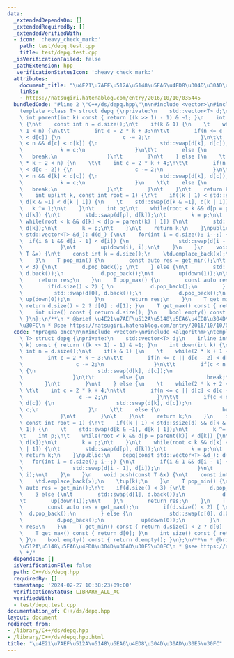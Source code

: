 ```yaml
---
data:
  _extendedDependsOn: []
  _extendedRequiredBy: []
  _extendedVerifiedWith:
  - icon: ':heavy_check_mark:'
    path: test/depq.test.cpp
    title: test/depq.test.cpp
  _isVerificationFailed: false
  _pathExtension: hpp
  _verificationStatusIcon: ':heavy_check_mark:'
  attributes:
    document_title: "\u4E21\u7AEF\u512A\u5148\u5EA6\u4ED8\u304D\u30AD\u30E5\u30FC"
    links:
    - https://natsugiri.hatenablog.com/entry/2016/10/10/035445
  bundledCode: "#line 2 \"C++/ds/depq.hpp\"\n\n#include <vector>\n#include <algorithm>\n\
    template <class T> struct depq {\nprivate:\n    std::vector<T> d;\n    inline\
    \ int parent(int k) const { return ((k >> 1) - 1) & ~1; }\n    int down(int k)\
    \ {\n\t    const int n = d.size();\n\t    if(k & 1) {\n    \t    while(2 * k +\
    \ 1 < n) {\n\t\t        int c = 2 * k + 3;\n\t\t        if(n <= c || d[c - 2]\
    \ < d[c]) {\n                    c -= 2;\n                }\n\t\t        if(c\
    \ < n && d[c] < d[k]) {\n                    std::swap(d[k], d[c]);\n        \
    \            k = c;\n                }\n\t\t        else {\n                 \
    \   break;\n                }\n\t        }\n\t    } else {\n    \t    while(2\
    \ * k + 2 < n) {\n    \t\t    int c = 2 * k + 4;\n\t\t        if(n <= c || d[c]\
    \ < d[c - 2]) {\n                    c -= 2;\n                }\n\t\t        if(c\
    \ < n && d[k] < d[c]) {\n                    std::swap(d[k], d[c]);\n        \
    \            k = c;\n                }\n    \t\t    else {\n                 \
    \   break;\n                }\n\t        }\n\t    }\n\t    return k;\n    }\n\
    \    int up(int k, const int root = 1) {\n\t    if((k | 1) < std::ssize(d) &&\
    \ d[k & ~1] < d[k | 1]) {\n    \t    std::swap(d[k & ~1], d[k | 1]);\n\t     \
    \   k ^= 1;\n\t    }\n\t    int p;\n\t    while(root < k && d[p = parent(k)] <\
    \ d[k]) {\n\t        std::swap(d[p], d[k]);\n\t        k = p;\n\t    }\n\t   \
    \ while(root < k && d[k] < d[p = parent(k) | 1]) {\n\t        std::swap(d[p],\
    \ d[k]);\n\t        k = p;\n\t    }\n\t    return k;\n    }\npublic:\n    depq(const\
    \ std::vector<T> &d_): d(d_) {\n\t    for(int i = d.size(); i--;) {\n\t      \
    \  if(i & 1 && d[i - 1] < d[i]) {\n                std::swap(d[i - 1], d[i]);\n\
    \            }\n\t        up(down(i), i);\n\t    }\n    }\n    void push(const\
    \ T &x) {\n\t    const int k = d.size();\n    \td.emplace_back(x);\n    \tup(k);\n\
    \    }\n    T pop_min() {\n        const auto res = get_min();\n\t    if(d.size()\
    \ < 3) {\n\t        d.pop_back(); \n\t    } else {\n\t        std::swap(d[1],\
    \ d.back());\n            d.pop_back();\n\t        up(down(1));\n\t    }\n   \
    \     return res;\n    }\n    T pop_max() {\n        const auto res = get_max();\n\
    \        if(d.size() < 2) { \n            d.pop_back();\n        } else {\n  \
    \          std::swap(d[0], d.back());\n            d.pop_back();\n           \
    \ up(down(0));\n        }\n        return res;\n    }\n    T get_min() const {\
    \ return d.size() < 2 ? d[0] : d[1]; }\n    T get_max() const { return d[0]; }\n\
    \    int size() const { return d.size(); }\n    bool empty() const { return d.empty();\
    \ }\n};\n/**\n * @brief \u4E21\u7AEF\u512A\u5148\u5EA6\u4ED8\u304D\u30AD\u30E5\
    \u30FC\n * @see https://natsugiri.hatenablog.com/entry/2016/10/10/035445\n */\n"
  code: "#pragma once\n\n#include <vector>\n#include <algorithm>\ntemplate <class\
    \ T> struct depq {\nprivate:\n    std::vector<T> d;\n    inline int parent(int\
    \ k) const { return ((k >> 1) - 1) & ~1; }\n    int down(int k) {\n\t    const\
    \ int n = d.size();\n\t    if(k & 1) {\n    \t    while(2 * k + 1 < n) {\n\t\t\
    \        int c = 2 * k + 3;\n\t\t        if(n <= c || d[c - 2] < d[c]) {\n   \
    \                 c -= 2;\n                }\n\t\t        if(c < n && d[c] < d[k])\
    \ {\n                    std::swap(d[k], d[c]);\n                    k = c;\n\
    \                }\n\t\t        else {\n                    break;\n         \
    \       }\n\t        }\n\t    } else {\n    \t    while(2 * k + 2 < n) {\n   \
    \ \t\t    int c = 2 * k + 4;\n\t\t        if(n <= c || d[c] < d[c - 2]) {\n  \
    \                  c -= 2;\n                }\n\t\t        if(c < n && d[k] <\
    \ d[c]) {\n                    std::swap(d[k], d[c]);\n                    k =\
    \ c;\n                }\n    \t\t    else {\n                    break;\n    \
    \            }\n\t        }\n\t    }\n\t    return k;\n    }\n    int up(int k,\
    \ const int root = 1) {\n\t    if((k | 1) < std::ssize(d) && d[k & ~1] < d[k |\
    \ 1]) {\n    \t    std::swap(d[k & ~1], d[k | 1]);\n\t        k ^= 1;\n\t    }\n\
    \t    int p;\n\t    while(root < k && d[p = parent(k)] < d[k]) {\n\t        std::swap(d[p],\
    \ d[k]);\n\t        k = p;\n\t    }\n\t    while(root < k && d[k] < d[p = parent(k)\
    \ | 1]) {\n\t        std::swap(d[p], d[k]);\n\t        k = p;\n\t    }\n\t   \
    \ return k;\n    }\npublic:\n    depq(const std::vector<T> &d_): d(d_) {\n\t \
    \   for(int i = d.size(); i--;) {\n\t        if(i & 1 && d[i - 1] < d[i]) {\n\
    \                std::swap(d[i - 1], d[i]);\n            }\n\t        up(down(i),\
    \ i);\n\t    }\n    }\n    void push(const T &x) {\n\t    const int k = d.size();\n\
    \    \td.emplace_back(x);\n    \tup(k);\n    }\n    T pop_min() {\n        const\
    \ auto res = get_min();\n\t    if(d.size() < 3) {\n\t        d.pop_back(); \n\t\
    \    } else {\n\t        std::swap(d[1], d.back());\n            d.pop_back();\n\
    \t        up(down(1));\n\t    }\n        return res;\n    }\n    T pop_max() {\n\
    \        const auto res = get_max();\n        if(d.size() < 2) { \n          \
    \  d.pop_back();\n        } else {\n            std::swap(d[0], d.back());\n \
    \           d.pop_back();\n            up(down(0));\n        }\n        return\
    \ res;\n    }\n    T get_min() const { return d.size() < 2 ? d[0] : d[1]; }\n\
    \    T get_max() const { return d[0]; }\n    int size() const { return d.size();\
    \ }\n    bool empty() const { return d.empty(); }\n};\n/**\n * @brief \u4E21\u7AEF\
    \u512A\u5148\u5EA6\u4ED8\u304D\u30AD\u30E5\u30FC\n * @see https://natsugiri.hatenablog.com/entry/2016/10/10/035445\n\
    \ */"
  dependsOn: []
  isVerificationFile: false
  path: C++/ds/depq.hpp
  requiredBy: []
  timestamp: '2024-02-27 10:38:23+09:00'
  verificationStatus: LIBRARY_ALL_AC
  verifiedWith:
  - test/depq.test.cpp
documentation_of: C++/ds/depq.hpp
layout: document
redirect_from:
- /library/C++/ds/depq.hpp
- /library/C++/ds/depq.hpp.html
title: "\u4E21\u7AEF\u512A\u5148\u5EA6\u4ED8\u304D\u30AD\u30E5\u30FC"
---
```

